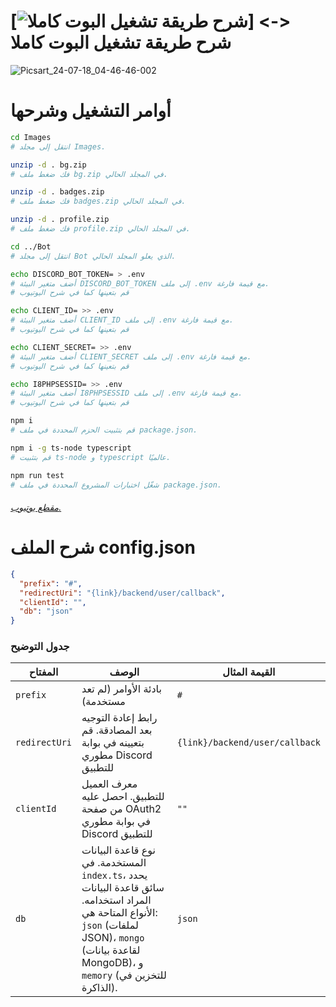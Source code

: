 # <strong> [![شرح طريقة تشغيل البوت كاملا]([https://img.youtube.com/vi/JxPRDzZspCM/0.jpg](https://media.discordapp.net/attachments/1275570135087972456/1381037170214830201/maxresdefault.jpg?ex=68460e97&is=6844bd17&hm=1cc279b3df1a59d689d0849108f74cf6bce5a148ebbe16507882be7cf2d65de5&=&format=webp&width=745&height=419))] <-> شرح طريقة تشغيل البوت كاملا </strong>

![Picsart_24-07-18_04-46-46-002]([https://github.com/user-attachments/assets/a07b551a-8694-4e79-9d18-93b773b756a4](https://github.com/xblue-studio))

# أوامر التشغيل وشرحها

```bash
cd Images
# انتقل إلى مجلد Images.

unzip -d . bg.zip
# فك ضغط ملف bg.zip في المجلد الحالي.

unzip -d . badges.zip
# فك ضغط ملف badges.zip في المجلد الحالي.

unzip -d . profile.zip
# فك ضغط ملف profile.zip في المجلد الحالي.

cd ../Bot
# انتقل إلى مجلد Bot الذي يعلو المجلد الحالي.

echo DISCORD_BOT_TOKEN= > .env
# أضف متغير البيئة DISCORD_BOT_TOKEN إلى ملف .env مع قيمة فارغة.
# قم بتعينها كما في شرح اليوتيوب

echo CLIENT_ID= >> .env
# أضف متغير البيئة CLIENT_ID إلى ملف .env مع قيمة فارغة.
# قم بتعينها كما في شرح اليوتيوب

echo CLIENT_SECRET= >> .env
# أضف متغير البيئة CLIENT_SECRET إلى ملف .env مع قيمة فارغة.
# قم بتعينها كما في شرح اليوتيوب

echo I8PHPSESSID= >> .env
# أضف متغير البيئة I8PHPSESSID إلى ملف .env مع قيمة فارغة.
# قم بتعينها كما في شرح اليوتيوب

npm i
# قم بتثبيت الحزم المحددة في ملف package.json.

npm i -g ts-node typescript
# قم بتثبيت ts-node و typescript عالميًا.

npm run test
# شغّل اختبارات المشروع المحددة في ملف package.json.
```

###### <a href="https://youtube.com/exa4ever" target="_blank">مقطع يوتيوب.</a>

# شرح الملف config.json

```json
{
  "prefix": "#",
  "redirectUri": "{link}/backend/user/callback",
  "clientId": "",
  "db": "json"
}
```

### جدول التوضيح

| المفتاح       | الوصف                                                                                                                                                                                              | القيمة المثال                  |
| ------------- | -------------------------------------------------------------------------------------------------------------------------------------------------------------------------------------------------- | ------------------------------ |
| `prefix`      | بادئة الأوامر (لم تعد مستخدمة)                                                                                                                                                                     | `#`                            |
| `redirectUri` | رابط إعادة التوجيه بعد المصادقة. قم بتعيينه في بوابة مطوري Discord للتطبيق                                                                                                                         | `{link}/backend/user/callback` |
| `clientId`    | معرف العميل للتطبيق. احصل عليه من صفحة OAuth2 في بوابة مطوري Discord للتطبيق                                                                                                                       | `""`                           |
| `db`          | نوع قاعدة البيانات المستخدمة. في `index.ts`، يحدد سائق قاعدة البيانات المراد استخدامه. الأنواع المتاحة هي: `json` (لملفات JSON)، `mongo` (لقاعدة بيانات MongoDB)، و `memory` (للتخزين في الذاكرة). | `json`                         |
